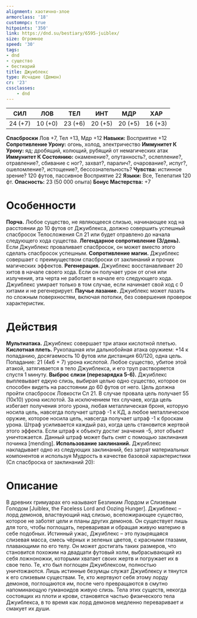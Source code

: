 ```yaml
---
alignment: хаотично-злое
armorclass: '18'
customnpc: true
hitpoints: '350'
link: https://dnd.su/bestiary/6595-juiblex/
size: Огромное
speed: '30'
tags:
- dnd
- существо
- бестиарий
title: Джуиблекс
type: Исчадие (Демон)
cr: '23'
cssclasses:
    - dnd
---
```



| СИЛ | ЛОВ | ТЕЛ | ИНТ | МДР | ХАР |
|---|---|---|---|---|---|
| 24 (+7) | 10 (+0) | 23 (+6) | 20 (+5) | 20 (+5) | 16 (+3) |
**Спасброски** Лов +7, Тел +13, Мдр +12
**Навыки:** Восприятие +12
**Сопротивление Урону:** огонь, холод, электричество
**Иммунитет К Урону:** яд; дробящий, колющий, рубящий от немагических атак
**Иммунитет К Состоянию:** окаменение?, опутанность?, ослепление?, отравление?, сбивание с ног?, захват?, паралич?, очарование?, испуг?, ошеломление?, истощение?, бессознательность?
**Чувства:** истинное зрение? 120 футов, пассивное Восприятие 22
**Языки:** Все, Телепатия 120 фт.
**Опасность:** 23 (50 000 опыта)
**Бонус Мастерства:** +7


# Особенности
**Порча.** Любое существо, не являющееся слизью, начинающее ход на расстоянии до 10 футов от Джуиблекса, должно совершить успешный спасбросок Телосложения Сл 21 или будет отравлено до начала следующего хода существа.
**Легендарное сопротивление (3/день).** Если Джуиблекс проваливает спасбросок, он может вместо этого сделать спасбросок успешным.
**Сопротивление магии.** Джуиблекс совершает с преимуществом спасброски от заклинаний и прочих магических эффектов.
**Регенерация.** Джуиблекс восстанавливает 20 хитов в начале своего хода. Если он получает урон от огня или излучения, эта черта не работает в начале его следующего хода. Джуиблекс умирает только в том случае, если начинает свой ход с 0 хитами и не регенерирует.
**Паучье лазание.** Джуиблекс может лазать по сложным поверхностям, включая потолки, без совершения проверок характеристик.


# Действия
**Мультиатака.** Джуиблекс совершает три атаки кислотной плетью.
**Кислотная плеть.** Рукопашная или дальнобойная атака оружием: +14 к попаданию, досягаемость 10 футов или дистанция 60/120, одна цель. Попадание: 21 (4к6 + 7) урона кислотой. Любое существо, убитое этой атакой, затягивается в тело Джуиблекса, и его труп растворяется спустя 1 минуту.
**Выброс слизи (перезарядка 5-6).** Джуиблекс выплевывает едкую слизь, выбирая целью одно существо, которое он способен видеть на расстоянии до 60 футов от него. Цель должна пройти спасбросок Ловкости Сл 21. В случае провала цель получает 55 (10к10) урона кислотой. За исключением тех случаев, когда цель избегает получения этого урона, любая металлическая броня, которую носила цель, навсегда получает штраф -1 к КД, а любое металлическое оружие, которое носила цель, навсегда получает штраф -1 к броскам урона. Штраф усиливается каждый раз, когда цель становится жертвой этого эффекта. Если штраф к объекту достиг значения -5, этот объект уничтожается. Данный штраф может быть снят с помощью заклинания починка [mending].
**Использование заклинаний.** Джуиблекс накладывает одно из следующих заклинаний, без затрат материальных компонентов и используя Мудрость в качестве базовой характеристики (Сл спасброска от заклинаний 20):


# Описание
В древних гримуарах его называют Безликим Лордом и Слизевым Голодом [Juiblex, the Faceless Lord and Oozing Hunger]. Джуиблекс – лорд демонов, властвующий над слизью, всепожирающее существо, которое не заботят цели и планы других демонов. Он существует лишь для того, чтобы поглощать, переваривая и обращая живую материю в себе подобных. Истинный ужас, Джуиблекс – это пузырящаяся слизевая масса, смесь чёрных и зеленых цветов, с красными глазами, плавающими по его телу. Он может достигать таких размеров, что становится похожим на двадцати футовый холм, выбрасывающий из себя ложноножки, которыми хватает своих жертв и погружает их в свое тело. Те, кто был поглощен Джуиблексом, полностью уничтожаются. Лишь истинные безумцы служат Джуиблексу и тянутся к его слизевым существам. Те, кто жертвуют себя этому лорду демонов, поглощаются им, после чего превращаются в смутно напоминающую гуманоидов живую слизь. Тела этих существ, некогда состоящих из плоти и крови, становятся частью физического тела Джуиблекса, в то время как лорд демонов медленно переваривает и смакует их души.
